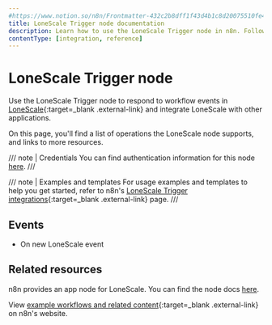 ```yaml
---
#https://www.notion.so/n8n/Frontmatter-432c2b8dff1f43d4b1c8d20075510fe4
title: LoneScale Trigger node documentation
description: Learn how to use the LoneScale Trigger node in n8n. Follow technical documentation to integrate LoneScale Trigger node into your workflows.
contentType: [integration, reference]
---
```


# LoneScale Trigger node

Use the LoneScale Trigger node to respond to workflow events in [LoneScale](https://www.lonescale.com/){:target=_blank .external-link} and integrate LoneScale with other applications.

On this page, you'll find a list of operations the LoneScale node supports, and links to more resources.

/// note | Credentials
You can find authentication information for this node [here](/integrations/builtin/credentials/lonescale.md).
///

/// note | Examples and templates
For usage examples and templates to help you get started, refer to n8n's [LoneScale Trigger integrations](https://n8n.io/integrations/lonescale-trigger/){:target=_blank .external-link} page.
///

## Events

- On new LoneScale event

## Related resources

n8n provides an app node for LoneScale. You can find the node docs [here](/integrations/builtin/app-nodes/n8n-nodes-base.lonescale.md).

View [example workflows and related content](https://n8n.io/integrations/lonescale-trigger/){:target=_blank .external-link} on n8n's website.
